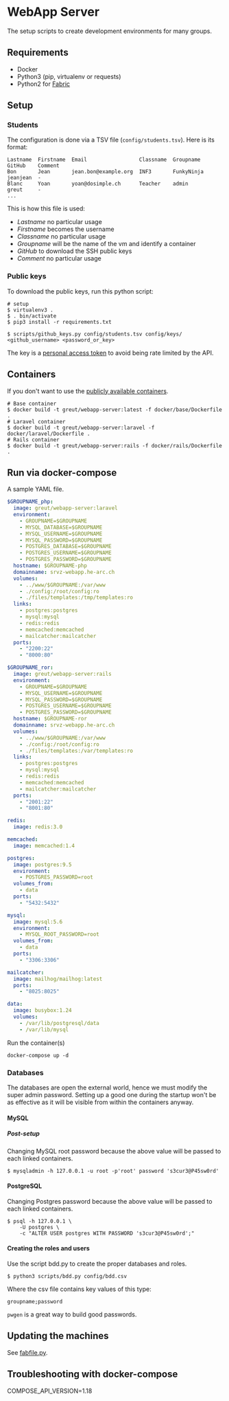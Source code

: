 # WebApp Server

The setup scripts to create development environments for many groups.

## Requirements

 * Docker
 * Python3 (pip, virtualenv or requests)
 * Python2 for [Fabric](http://docs.fabfile.org/)

## Setup

### Students

The configuration is done via a TSV file (`config/students.tsv`). Here is its
format:

```csv
Lastname  Firstname  Email                 Classname  Groupname   GitHub    Comment
Bon       Jean       jean.bon@example.org  INF3       FunkyNinja  jeanjean  -
Blanc     Yoan       yoan@dosimple.ch      Teacher    admin       greut     -
...
```

This is how this file is used:

* *Lastname* no particular usage
* *Firstname* becomes the username
* *Classname* no particular usage
* *Groupname* will be the name of the vm and identify a container
* *GitHub* to download the SSH public keys
* *Comment* no particular usage

### Public keys

To download the public keys, run this python script:

```shell
# setup
$ virtualenv3 .
$ . bin/activate
$ pip3 install -r requirements.txt

$ scripts/github_keys.py config/students.tsv config/keys/ <github_username> <password_or_key>
```

The key is a [personal access token](https://github.com/settings/tokens) to
avoid being rate limited by the API.

## Containers

If you don't want to use the [publicly available
containers](https://hub.docker.com/r/greut/webapp-server/).

```
# Base container
$ docker build -t greut/webapp-server:latest -f docker/base/Dockerfile .
# Laravel container
$ docker build -t greut/webapp-server:laravel -f docker/laravel/Dockerfile .
# Rails container
$ docker build -t greut/webapp-server:rails -f docker/rails/Dockerfile .
```

## Run via docker-compose

A sample YAML file.

```yaml
$GROUPNAME_php:
  image: greut/webapp-server:laravel
  environment:
    - GROUPNAME=$GROUPNAME
    - MYSQL_DATABASE=$GROUPNAME
    - MYSQL_USERNAME=$GROUPNAME
    - MYSQL_PASSWORD=$GROUPNAME
    - POSTGRES_DATABASE=$GROUPNAME
    - POSTGRES_USERNAME=$GROUPNAME
    - POSTGRES_PASSWORD=$GROUPNAME
  hostname: $GROUPNAME-php
  domainname: srvz-webapp.he-arc.ch
  volumes:
    - ../www/$GROUPNAME:/var/www
    - ./config:/root/config:ro
    - ./files/templates:/tmp/templates:ro
  links:
    - postgres:postgres
    - mysql:mysql
    - redis:redis
    - memcached:memcached
    - mailcatcher:mailcatcher
  ports:
    - "2200:22"
    - "8000:80"

$GROUPNAME_ror:
  image: greut/webapp-server:rails
  environment:
    - GROUPNAME=$GROUPNAME
    - MYSQL_USERNAME=$GROUPNAME
    - MYSQL_PASSWORD=$GROUPNAME
    - POSTGRES_USERNAME=$GROUPNAME
    - POSTGRES_PASSWORD=$GROUPNAME
  hostname: $GROUPNAME-ror
  domainname: srvz-webapp.he-arc.ch
  volumes:
    - ../www/$GROUPNAME:/var/www
    - ./config:/root/config:ro
    - ./files/templates:/var/templates:ro
  links:
    - postgres:postgres
    - mysql:mysql
    - redis:redis
    - memcached:memcached
    - mailcatcher:mailcatcher
  ports:
    - "2001:22"
    - "8001:80"

redis:
  image: redis:3.0

memcached:
  image: memcached:1.4

postgres:
  image: postgres:9.5
  environment:
    - POSTGRES_PASSWORD=root
  volumes_from:
    - data
  ports:
    - "5432:5432"

mysql:
  image: mysql:5.6
  environment:
    - MYSQL_ROOT_PASSWORD=root
  volumes_from:
    - data
  ports:
    - "3306:3306"

mailcatcher:
  image: mailhog/mailhog:latest
  ports:
    - "8025:8025"

data:
  image: busybox:1.24
  volumes:
    - /var/lib/postgresql/data
    - /var/lib/mysql
```

Run the container(s)

```shell
docker-compose up -d
```

### Databases

The databases are open the external world, hence we must modify the super admin
password. Setting up a good one during the startup won't be as effective as it
will be visible from within the containers anyway.

#### MySQL

##### Post-setup

Changing MySQL root password because the above value will be passed to each
linked containers.

```shell
$ mysqladmin -h 127.0.0.1 -u root -p'root' password 's3cur3@P45sw0rd'
```

#### PostgreSQL

Changing Postgres password because the above value will be passed to each
linked containers.

```shell
$ psql -h 127.0.0.1 \
    -U postgres \
    -c "ALTER USER postgres WITH PASSWORD 's3cur3@P45sw0rd';"
```

#### Creating the roles and users

Use the script bdd.py to create the proper databases and roles.

    $ python3 scripts/bdd.py config/bdd.csv

Where the csv file contains key values of this type:

    groupname;password

`pwgen` is a great way to build good passwords.

## Updating the machines

See [fabfile.py](fabfile.py).


## Troubleshooting with docker-compose

COMPOSE_API_VERSION=1.18
